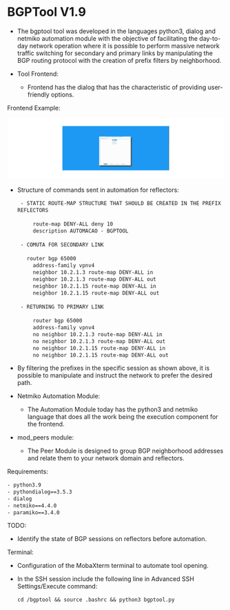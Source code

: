 # BGPTool V1.9

  - The bgptool tool was developed in the languages python3, dialog and netmiko automation module with the objective of facilitating the day-to-day network operation where it is possible to perform massive network traffic switching for secondary and primary links by manipulating the BGP routing protocol with the creation of prefix filters by neighborhood.

* Tool Frontend:

  - Frontend has the dialog that has the characteristic of providing user-friendly options.

Frontend Example:

  <img src="https://github.com/tiagozacarias/bgptool/blob/main/bgptool1.png" alt="">

 * Structure of commands sent in automation for reflectors:

        - STATIC ROUTE-MAP STRUCTURE THAT SHOULD BE CREATED IN THE PREFIX REFLECTORS

            route-map DENY-ALL deny 10
            description AUTOMACAO - BGPTOOL

        - COMUTA FOR SECONDARY LINK

          router bgp 65000
            address-family vpnv4
            neighbor 10.2.1.3 route-map DENY-ALL in
            neighbor 10.2.1.3 route-map DENY-ALL out
            neighbor 10.2.1.15 route-map DENY-ALL in
            neighbor 10.2.1.15 route-map DENY-ALL out

        - RETURNING TO PRIMARY LINK

            router bgp 65000
            address-family vpnv4
            no neighbor 10.2.1.3 route-map DENY-ALL in
            no neighbor 10.2.1.3 route-map DENY-ALL out
            no neighbor 10.2.1.15 route-map DENY-ALL in
            no neighbor 10.2.1.15 route-map DENY-ALL out


* By filtering the prefixes in the specific session as shown above, it is possible to manipulate and instruct the network to prefer the desired path.

* Netmiko Automation Module:

  - The Automation Module today has the python3 and netmiko language that does all the work being the execution component for the frontend.

* mod_peers module:

  - The Peer Module is designed to group BGP neighborhood addresses and relate them to your network domain and reflectors.

Requirements:

    - python3.9
    - pythondialog==3.5.3
    - dialog
    - netmiko==4.4.0
    - paramiko==3.4.0

TODO:

  - Identify the state of BGP sessions on reflectors before automation.


Terminal:

  -  Configuration of the MobaXterm terminal to automate tool opening.

  - In the SSH session include the following line in Advanced SSH Settings/Execute command:

        cd /bgptool && source .bashrc && python3 bgptool.py

